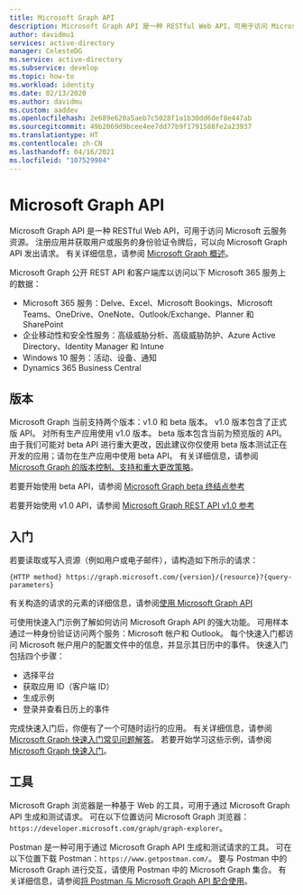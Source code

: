 ```yaml
---
title: Microsoft Graph API
description: Microsoft Graph API 是一种 RESTful Web API，可用于访问 Microsoft 云服务资源。
author: davidmu1
services: active-directory
manager: CelesteDG
ms.service: active-directory
ms.subservice: develop
ms.topic: how-to
ms.workload: identity
ms.date: 02/13/2020
ms.author: davidmu
ms.custom: aaddev
ms.openlocfilehash: 2e689e620a5aeb7c5028f1a1b30dd6def8e447ab
ms.sourcegitcommit: 49b2069d9bcee4ee7dd77b9f1791588fe2a23937
ms.translationtype: HT
ms.contentlocale: zh-CN
ms.lasthandoff: 04/16/2021
ms.locfileid: "107529984"
---
```

# <a name="microsoft-graph-api"></a>Microsoft Graph API

Microsoft Graph API 是一种 RESTful Web API，可用于访问 Microsoft 云服务资源。 注册应用并获取用户或服务的身份验证令牌后，可以向 Microsoft Graph API 发出请求。 有关详细信息，请参阅 [Microsoft Graph 概述](/graph/overview)。

Microsoft Graph 公开 REST API 和客户端库以访问以下 Microsoft 365 服务上的数据：
- Microsoft 365 服务：Delve、Excel、Microsoft Bookings、Microsoft Teams、OneDrive、OneNote、Outlook/Exchange、Planner 和 SharePoint
- 企业移动性和安全性服务：高级威胁分析、高级威胁防护、Azure Active Directory、Identity Manager 和 Intune
- Windows 10 服务：活动、设备、通知
- Dynamics 365 Business Central

## <a name="versions"></a>版本

Microsoft Graph 当前支持两个版本：v1.0 和 beta 版本。 v1.0 版本包含了正式版 API。 对所有生产应用使用 v1.0 版本。 beta 版本包含当前为预览版的 API。 由于我们可能对 beta API 进行重大更改，因此建议你仅使用 beta 版本测试正在开发的应用；请勿在生产应用中使用 beta API。 有关详细信息，请参阅 [Microsoft Graph 的版本控制、支持和重大更改策略](/graph/versioning-and-support)。

若要开始使用 beta API，请参阅 [Microsoft Graph beta 终结点参考](/graph/api/overview?view=graph-rest-beta&preserve-view=true)

若要开始使用 v1.0 API，请参阅 [Microsoft Graph REST API v1.0 参考](/graph/api/overview?view=graph-rest-1.0&preserve-view=true)

## <a name="get-started"></a>入门

若要读取或写入资源（例如用户或电子邮件），请构造如下所示的请求：

`{HTTP method} https://graph.microsoft.com/{version}/{resource}?{query-parameters}`

有关构造的请求的元素的详细信息，请参阅[使用 Microsoft Graph API](/graph/use-the-api)

可使用快速入门示例了解如何访问 Microsoft Graph API 的强大功能。 可用样本通过一种身份验证访问两个服务：Microsoft 帐户和 Outlook。 每个快速入门都访问 Microsoft 帐户用户的配置文件中的信息，并显示其日历中的事件。
快速入门包括四个步骤：
- 选择平台
- 获取应用 ID（客户端 ID）
- 生成示例
- 登录并查看日历上的事件

完成快速入门后，你便有了一个可随时运行的应用。 有关详细信息，请参阅 [Microsoft Graph 快速入门常见问题解答](/graph/quick-start-faq)。 若要开始学习这些示例，请参阅 [Microsoft Graph 快速入门](https://developer.microsoft.com/graph/quick-start)。

## <a name="tools"></a>工具

Microsoft Graph 浏览器是一种基于 Web 的工具，可用于通过 Microsoft Graph API 生成和测试请求。 可在以下位置访问 Microsoft Graph 浏览器：`https://developer.microsoft.com/graph/graph-explorer`。

Postman 是一种可用于通过 Microsoft Graph API 生成和测试请求的工具。 可在以下位置下载 Postman：`https://www.getpostman.com/`。 要与 Postman 中的 Microsoft Graph 进行交互，请使用 Postman 中的 Microsoft Graph 集合。 有关详细信息，请参阅[将 Postman 与 Microsoft Graph API 配合使用](/graph/use-postman)。
